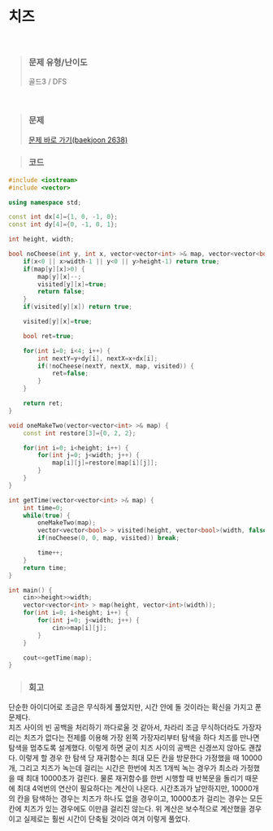 치즈
====
<br/>

>### 문제 유형/난이도
>골드3 / DFS
<br/>

>### 문제
> <a href="https://www.acmicpc.net/problem/2638">문제 바로 가기(baekjoon 2638)</a>  

>### 코드
```c++
#include <iostream>
#include <vector>

using namespace std;

const int dx[4]={1, 0, -1, 0};
const int dy[4]={0, -1, 0, 1};

int height, width;

bool noCheese(int y, int x, vector<vector<int> >& map, vector<vector<bool> >& visited) {
    if(x<0 || x>width-1 || y<0 || y>height-1) return true;
    if(map[y][x]>0) {
        map[y][x]--;
        visited[y][x]=true;
        return false;
    }
    if(visited[y][x]) return true;

    visited[y][x]=true;

    bool ret=true;

    for(int i=0; i<4; i++) {
        int nextY=y+dy[i], nextX=x+dx[i];
        if(!noCheese(nextY, nextX, map, visited)) {
            ret=false;
        }
    }

    return ret;
}

void oneMakeTwo(vector<vector<int> >& map) {
    const int restore[3]={0, 2, 2};

    for(int i=0; i<height; i++) {
        for(int j=0; j<width; j++) {
            map[i][j]=restore[map[i][j]];
        }
    }
}

int getTime(vector<vector<int> >& map) {
    int time=0;
    while(true) {
        oneMakeTwo(map);
        vector<vector<bool> > visited(height, vector<bool>(width, false));
        if(noCheese(0, 0, map, visited)) break;

        time++;
    }
    return time;
}

int main() {
    cin>>height>>width;
    vector<vector<int> > map(height, vector<int>(width));
    for(int i=0; i<height; i++) {
        for(int j=0; j<width; j++) {
            cin>>map[i][j];
        }
    }

    cout<<getTime(map);
}
```

>### 회고
단순한 아이디어로 조금은 무식하게 풀었지만, 시간 안에 돌 것이라는 확신을 가지고 푼 문제다.  
치즈 사이의 빈 공백을 처리하기 까다로울 것 같아서, 차라리 조금 무식하더라도 가장자리는 치즈가 없다는 전제를 이용해 가장 왼쪽 가장자리부터 탐색을 하다 치즈를 만나면 탐색을 멈추도록 설계했다. 이렇게 하면 굳이 치즈 사이의 공백은 신경쓰지 않아도 괜찮다. 이렇게 할 경우 한 탐색 당 재귀함수는 최대 모든 칸을 방문한다 가정했을 때 10000개, 그리고 치즈가 녹는데 걸리는 시간은 한번에 치즈 1개씩 녹는 경우가 최소라 가정했을 때 최대 10000초가 걸린다. 물론 재귀함수를 한번 시행할 때 반복문을 돌리기 때문에 최대 4억번의 연산이 필요하다는 계산이 나온다. 시간초과가 날만하지만, 10000개의 칸을 탐색하는 경우는 치즈가 하나도 없을 경우이고, 10000초가 걸리는 경우는 모든 칸에 치즈가 있는 경우에도 이만큼 걸리진 않는다. 위 계산은 보수적으로 계산했을 경우이고 실제로는 훨씬 시간이 단축될 것이라 여겨 이렇게 풀었다.  